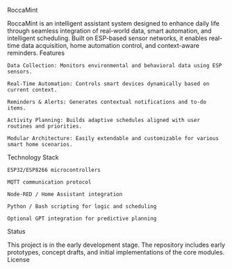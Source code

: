 RoccaMint

RoccaMint is an intelligent assistant system designed to enhance daily life through seamless integration of real-world data, smart automation, and intelligent scheduling. Built on ESP-based sensor networks, it enables real-time data acquisition, home automation control, and context-aware reminders.
Features

    Data Collection: Monitors environmental and behavioral data using ESP sensors.

    Real-Time Automation: Controls smart devices dynamically based on current context.

    Reminders & Alerts: Generates contextual notifications and to-do items.

    Activity Planning: Builds adaptive schedules aligned with user routines and priorities.

    Modular Architecture: Easily extendable and customizable for various smart home scenarios.

Technology Stack

    ESP32/ESP8266 microcontrollers

    MQTT communication protocol

    Node-RED / Home Assistant integration

    Python / Bash scripting for logic and scheduling

    Optional GPT integration for predictive planning

Status

This project is in the early development stage. The repository includes early prototypes, concept drafts, and initial implementations of the core modules.
License
